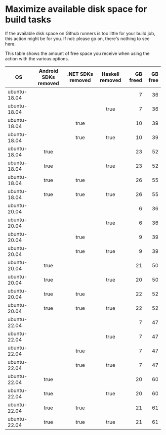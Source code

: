 # Maximize available disk space for build tasks

If the available disk space on Github runners is too little for your build job, this action might be for you.
If not: please go on, there's nothing to see here.

This table shows the amount of free space you receive when using the action with the various options.

OS | Android SDKs removed | .NET SDKs removed | Haskell removed | GB freed | GB free
---|:--------------------:|:-----------------:|:---------------:|---------:|-------:
ubuntu-18.04 |  |  |  | 7 | 36
ubuntu-18.04 |  |  | true | 7 | 36
ubuntu-18.04 |  | true |  | 10 | 39
ubuntu-18.04 |  | true | true | 10 | 39
ubuntu-18.04 | true |  |  | 23 | 52
ubuntu-18.04 | true |  | true | 23 | 52
ubuntu-18.04 | true | true |  | 26 | 55
ubuntu-18.04 | true | true | true | 26 | 55
ubuntu-20.04 |  |  |  | 6 | 36
ubuntu-20.04 |  |  | true | 6 | 36
ubuntu-20.04 |  | true |  | 9 | 39
ubuntu-20.04 |  | true | true | 9 | 39
ubuntu-20.04 | true |  |  | 21 | 50
ubuntu-20.04 | true |  | true | 20 | 50
ubuntu-20.04 | true | true |  | 22 | 52
ubuntu-20.04 | true | true | true | 22 | 52
ubuntu-22.04 |  |  |  | 7 | 47
ubuntu-22.04 |  |  | true | 7 | 47
ubuntu-22.04 |  | true |  | 7 | 47
ubuntu-22.04 |  | true | true | 7 | 47
ubuntu-22.04 | true |  |  | 20 | 60
ubuntu-22.04 | true |  | true | 20 | 60
ubuntu-22.04 | true | true |  | 21 | 61
ubuntu-22.04 | true | true | true | 21 | 61

